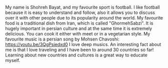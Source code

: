 My name is Shohreh Bayat, and my favourite sport is football. I like football because it is easy to understand and follow, also it allows you to discuss over it with other people due to its popularity around the world.
My favourite food is a traditional dish from Iran, which is called "GhormehSabzi". It is hugely important in persian culture and at the same time it is extremely delicious. You can cook it either with meet or in a vegetarian style.
My favourite music is a persian song by Mohsen Chavoshi: https://youtu.be/3QgPsiedxd0 I love deep musics.
An interesting fact about me is that I love traveling and I have been to around 30 countries so far! Learning about new countries and cultures is a great way to educate myself.
